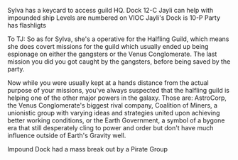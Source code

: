 Sylva has a keycard to access guild HQ.
Dock 12-C
Jayli can help with impounded ship
Levels are numbered on VIOC
Jayli's Dock is 10-P
Party has flashligts

To TJ:
So as for Sylva, she's a operative for the Halfling Guild, which means she does covert missions for the guild which usually ended up being espionage on either the gangsters or the Venus Conglomerate. The last mission you did you got caught by the gangsters, before being saved by the party.

Now while you were usually kept at a hands distance from the actual purpose of your missions, you've always suspected that the halfling guild is helping one of the other major powers in the galaxy. Those are: AstroCorp, the Venus Conglomerate's biggest rival company, Coalition of Miners, a unionistic group with varying ideas and strategies united upon achieving better working conditions, or the Earth Government, a symbol of a bygone era that still desperately cling to power and order but don't have much influence outside of Earth's Gravity well.

Impound Dock had a mass break out by a Pirate Group